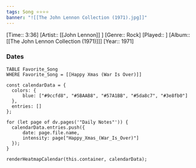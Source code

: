 ```yaml
---
tags: Song ⭐⭐⭐⭐ 
banner: "![[The John Lennon Collection (1971).jpg]]"
---
```

[Time:: 3:36]
[Artist:: [[John Lennon]] ]
[Genre:: Rock]
[Played:: ]
[Album:: [[The John Lennon Collection (1971)]]]
[Year:: 1971]
### Dates
````dataview
TABLE Favorite_Song
WHERE Favorite_Song = [[Happy Xmas (War Is Over)]]
````
  ```dataviewjs
const calendarData = { 
	colors: { 
		blue: ["#9ccfd8", "#5BAAB8", "#57A1BB", "#5da8c7", "#3e8fb0"] 
	}, 
	entries: [] 
}; 

for (let page of dv.pages('"Daily Notes"')) { 
	calendarData.entries.push({ 
		date: page.file.name, 
		intensity: page["Happy_Xmas_(War_Is_Over)"]
	}); 
} 

renderHeatmapCalendar(this.container, calendarData);
```
